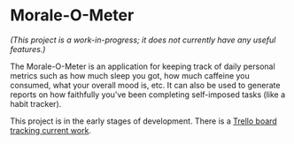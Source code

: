 # Morale-O-Meter

_(This project is a work-in-progress; it does not currently have any useful features.)_

The Morale-O-Meter is an application for keeping track of daily personal metrics such as how much sleep you got, how much caffeine you consumed, what your overall mood is, etc. It can also be used to generate reports on how faithfully you've been completing self-imposed tasks (like a habit tracker).

This project is in the early stages of development. There is a [Trello board tracking current work](https://trello.com/b/QcWxTwR4/moraleometer).

